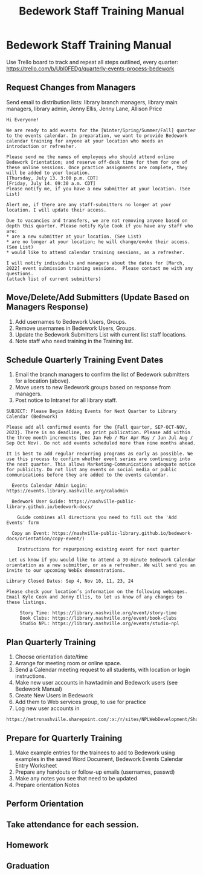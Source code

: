 ﻿---
title: Bedework Staff Training Manual 
---
# Bedework Staff Training Manual

Use Trello board to track and repeat all steps outlined, every quarter: https://trello.com/b/Ubl0FEDg/quarterly-events-process-bedework 

## Request Changes from Managers
Send email to distribution lists: library branch managers, library main managers, library admin, Jenny Ellis, Jenny Lane, Allison Price
``` 
Hi Everyone!

We are ready to add events for the [Winter/Spring/Summer/Fall] quarter to the events calendar. In preparation, we want to provide Bedework calendar training for anyone at your location who needs an introduction or refresher. 
 
Please send me the names of employees who should attend online Bedework Orientation; and reserve off-desk time for them for one of these online sessions. Once practice assignments are complete, they will be added to your location.
[Thursday, July 13. 3:00 p.m. CDT]
[Friday, July 14. 09:30 a.m. CDT]
Please notify me, if you have a new submitter at your location. (See List)

Alert me, if there are any staff-submitters no longer at your location. I will update their access.

Due to vacancies and transfers, we are not removing anyone based on depth this quarter. Please notify Kyle Cook if you have any staff who are:
* are a new submitter at your location. (See List) 
* are no longer at your location; he will change/evoke their access. (See List)
* would like to attend calendar training sessions, as a refresher.
 
I will notify individuals and managers about the dates for [March, 2022] event submission training sessions.  Please contact me with any questions.
(attach list of current submitters)
```

## Move/Delete/Add Submitters (Update Based on Managers Response)
1. Add usernames to Bedework Users, Groups. 
2. Remove usernames in Bedework Users, Groups.
3. Update the Bedework Submitters List with current list staff locations.
4. Note staff who need training in the Training list.
## Schedule Quarterly Training Event Dates
1. Email the branch managers to confirm the list of Bedework submitters for a location (above). 
2. Move users to new Bedework groups based on response from managers. 
3. Post notice to Intranet for all library staff. 

```
SUBJECT: Please Begin Adding Events for Next Quarter to Library Calendar (Bedework)

Please add all confirmed events for the {Fall quarter, SEP-OCT-NOV, 2023}. There is no deadline, no print publication. Please add within the three month increments (Dec Jan Feb / Mar Apr May / Jun Jul Aug / Sep Oct Nov). Do not add events scheduled more than nine months ahead.

It is best to add regular recurring programs as early as possible. We use this process to confirm whether event series are continuing into the next quarter. This allows Marketing-Communications adequate notice for publicity. Do not list any events on social media or public communications before they are added to the events calendar.
  
  Events Calendar Admin Login: https://events.library.nashville.org/caladmin

  Bedework User Guide: https://nashville-public-library.github.io/bedework-docs/

    Guide combines all directions you need to fill out the 'Add Events' form

  Copy an Event: https://nashville-public-library.github.io/bedework-docs/orientation/copy-event/) 

    Instructions for repurposing existing event for next quarter

 Let us know if you would like to attend a 30-minute Bedework Calendar orientation as a new submitter, or as a refresher. We will send you an invite to our upcoming WebEx demonstrations.

Library Closed Dates: Sep 4, Nov 10, 11, 23, 24

Please check your location’s information on the following webpages. Email Kyle Cook and Jenny Ellis, to let us know of any changes to these listings.

     Story Time: https://library.nashville.org/event/story-time  
     Book Clubs: https://library.nashville.org/event/book-clubs 
     Studio NPL: https://library.nashville.org/events/studio-npl 
```
## Plan Quarterly Training
1. Choose orientation date/time
1. Arrange for meeting room or online space.
1. Send a Calendar meeting request to all students, with location or login instructions.
1. Make new user accounts in hawtadmin and Bedework users (see Bedework Manual)
1. Create New Users in Bedework
1. Add them to Web services group, to use for practice
1. Log new user accounts in 
```
https://metronashville.sharepoint.com/:x:/r/sites/NPLWebDevelopment/Shared%20Documents/Bedework%20Staff%20Submitters%20Account%20Creation%20_%20Management%20Checklist.xlsx
```
## Prepare for Quarterly Training
1. Make example entries for the trainees to add to Bedework using examples in the saved Word Document, Bedework Events Calendar Entry Worksheet
2. Prepare any handouts or follow-up emails (usernames, passwd)
3. Make any notes you see that need to be updated
4. Prepare orientation Notes

## Perform Orientation
## Take attendance for each session.
## Homework
## Graduation